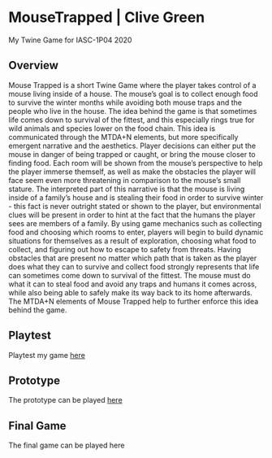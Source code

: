 # MouseTrapped | Clive Green
My Twine Game for IASC-1P04 2020
## Overview
Mouse Trapped is a short Twine Game where the player takes control of a mouse living inside of a house. The mouse’s goal is to collect enough food to survive the winter months while avoiding both mouse traps and the people who live in the house. The idea behind the game is that sometimes life comes down to survival of the fittest, and this especially rings true for wild animals and species lower on the food chain. This idea is communicated through the MTDA+N elements, but more specifically emergent narrative and the aesthetics. Player decisions can either put the mouse in danger of being trapped or caught, or bring the mouse closer to finding food. Each room will be shown from the mouse’s perspective to help the player immerse themself, as well as make the obstacles the player will face seem even more threatening in comparison to the mouse’s small stature. The interpreted part of this narrative is that the mouse is living inside of a family’s house and is stealing their food in order to survive winter - this fact is never outright stated or shown to the player, but environmental clues will be present in order to hint at the fact that the humans the player sees are members of a family. By using game mechanics such as collecting food and choosing which rooms to enter, players will begin to build dynamic situations for themselves as a result of exploration, choosing what food to collect, and figuring out how to escape to safety from threats. Having obstacles that are present no matter which path that is taken as the player does what they can to survive and collect food strongly represents that life can sometimes come down to survival of the fittest. The mouse must do what it can to steal food and avoid any traps and humans it comes across, while also being able to safely make its way back to its home afterwards. The MTDA+N elements of Mouse Trapped help to further enforce this idea behind the game.

## Playtest
Playtest my game [here](playtest/playtest)

## Prototype
The prototype can be played [here](prototype/MouseTrapped.html)

## Final Game
The final game can be played here

